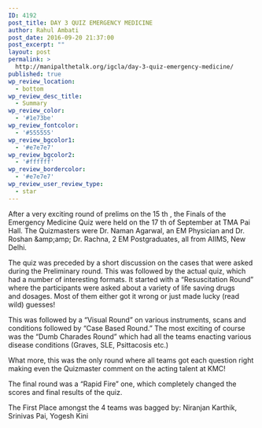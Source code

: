 ```yaml
---
ID: 4192
post_title: DAY 3 QUIZ EMERGENCY MEDICINE
author: Rahul Ambati
post_date: 2016-09-20 21:37:00
post_excerpt: ""
layout: post
permalink: >
  http://manipalthetalk.org/igcla/day-3-quiz-emergency-medicine/
published: true
wp_review_location:
  - bottom
wp_review_desc_title:
  - Summary
wp_review_color:
  - '#1e73be'
wp_review_fontcolor:
  - '#555555'
wp_review_bgcolor1:
  - '#e7e7e7'
wp_review_bgcolor2:
  - '#ffffff'
wp_review_bordercolor:
  - '#e7e7e7'
wp_review_user_review_type:
  - star
---
```

After a very exciting round of prelims on the 15 th , the Finals of the Emergency Medicine Quiz were held on the 17 th of September at TMA Pai Hall. The Quizmasters were Dr. Naman Agarwal, an EM Physician and Dr. Roshan &amp;amp;amp; Dr. Rachna, 2 EM Postgraduates, all from AIIMS, New Delhi.

The quiz was preceded by a short discussion on the cases that were asked during the Preliminary round. This was followed by the actual quiz, which had a number of interesting formats. It started with a “Resuscitation Round” where the participants were asked about a variety of life saving drugs and dosages. Most of them either got it wrong or just made lucky (read wild) guesses!

This was followed by a “Visual Round” on various instruments, scans and conditions followed by “Case Based Round.” The most exciting of course was the “Dumb Charades Round” which had all the teams enacting various disease conditions (Graves, SLE, Psittacosis etc.)

What more, this was the only round where all teams got each question right making even the Quizmaster comment on the acting talent at KMC!

The final round was a “Rapid Fire” one, which completely changed the scores and final results of the quiz.

The First Place amongst the 4 teams was bagged by: Niranjan Karthik, Srinivas Pai, Yogesh Kini